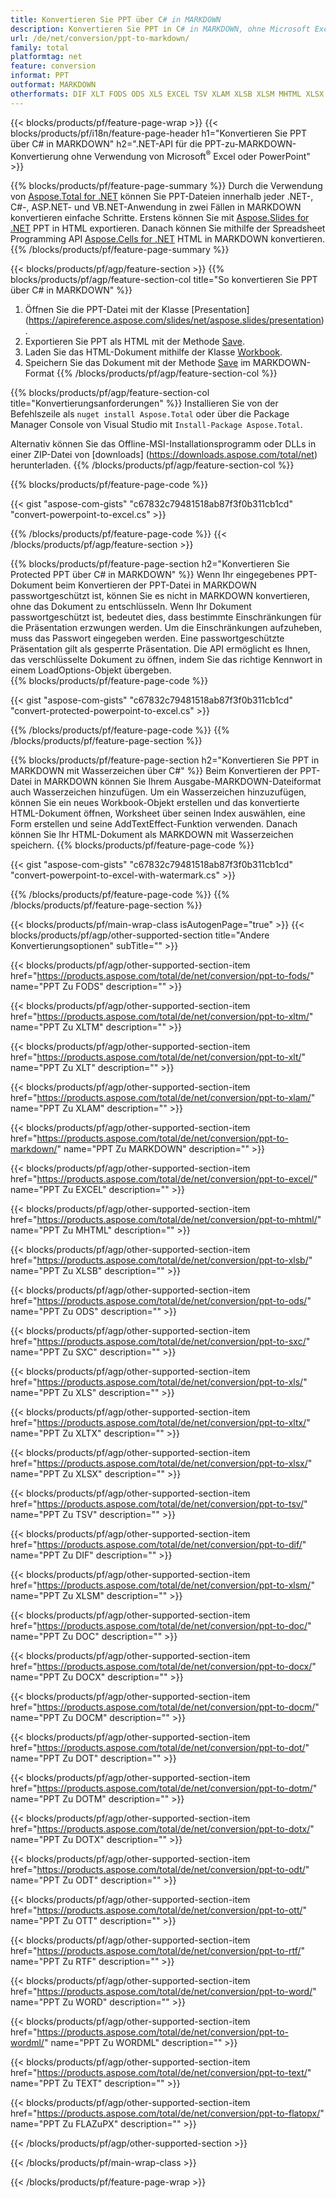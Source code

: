 ```yaml
---
title: Konvertieren Sie PPT über C# in MARKDOWN
description: Konvertieren Sie PPT in C# in MARKDOWN, ohne Microsoft Excel oder Powerpoint zu verwenden
url: /de/net/conversion/ppt-to-markdown/
family: total
platformtag: net
feature: conversion
informat: PPT
outformat: MARKDOWN
otherformats: DIF XLT FODS ODS XLS EXCEL TSV XLAM XLSB XLSM MHTML XLSX SXC XLTX MARKDOWN XLTM DOC DOCX DOCM DOT DOTM DOTX ODT OTT RTF WORD WORDML TEXT FLATOPX
---
```

{{< blocks/products/pf/feature-page-wrap >}}
{{< blocks/products/pf/i18n/feature-page-header h1="Konvertieren Sie PPT über C# in MARKDOWN" h2=".NET-API für die PPT-zu-MARKDOWN-Konvertierung ohne Verwendung von Microsoft<sup>&reg;</sup> Excel oder PowerPoint" >}}

{{% blocks/products/pf/feature-page-summary %}}
Durch die Verwendung von [Aspose.Total for .NET](https://products.aspose.com/total/net/) können Sie PPT-Dateien innerhalb jeder .NET-, C#-, ASP.NET- und VB.NET-Anwendung in zwei Fällen in MARKDOWN konvertieren einfache Schritte. Erstens können Sie mit [Aspose.Slides for .NET](https://products.aspose.com/slides/net/) PPT in HTML exportieren. Danach können Sie mithilfe der Spreadsheet Programming API [Aspose.Cells for .NET](https://products.aspose.com/cells/net/) HTML in MARKDOWN konvertieren.
{{% /blocks/products/pf/feature-page-summary  %}}

{{< blocks/products/pf/agp/feature-section >}}
{{% blocks/products/pf/agp/feature-section-col title="So konvertieren Sie PPT über C# in MARKDOWN" %}}
1. Öffnen Sie die PPT-Datei mit der Klasse [Presentation] (https://apireference.aspose.com/slides/net/aspose.slides/presentation).
2. Exportieren Sie PPT als HTML mit der Methode [Save](https://apireference.aspose.com/slides/net/aspose.slides.presentation/save/methods/5).
3. Laden Sie das HTML-Dokument mithilfe der Klasse [Workbook](https://apireference.aspose.com/cells/net/aspose.cells/workbook).
4. Speichern Sie das Dokument mit der Methode [Save](https://apireference.aspose.com/cells/net/aspose.cells.workbook/save/methods/4) im MARKDOWN-Format
{{% /blocks/products/pf/agp/feature-section-col %}}

{{% blocks/products/pf/agp/feature-section-col title="Konvertierungsanforderungen" %}}
Installieren Sie von der Befehlszeile als ```nuget install Aspose.Total``` oder über die Package Manager Console von Visual Studio mit ```Install-Package Aspose.Total```.

Alternativ können Sie das Offline-MSI-Installationsprogramm oder DLLs in einer ZIP-Datei von [downloads] (https://downloads.aspose.com/total/net) herunterladen.
{{% /blocks/products/pf/agp/feature-section-col %}}

{{% blocks/products/pf/feature-page-code %}}

{{< gist "aspose-com-gists" "c67832c79481518ab87f3f0b311cb1cd" "convert-powerpoint-to-excel.cs" >}}

{{% /blocks/products/pf/feature-page-code %}}
{{< /blocks/products/pf/agp/feature-section >}}

{{% blocks/products/pf/feature-page-section  h2="Konvertieren Sie Protected PPT über C# in MARKDOWN" %}}
Wenn Ihr eingegebenes PPT-Dokument beim Konvertieren der PPT-Datei in MARKDOWN passwortgeschützt ist, können Sie es nicht in MARKDOWN konvertieren, ohne das Dokument zu entschlüsseln. Wenn Ihr Dokument passwortgeschützt ist, bedeutet dies, dass bestimmte Einschränkungen für die Präsentation erzwungen werden. Um die Einschränkungen aufzuheben, muss das Passwort eingegeben werden. Eine passwortgeschützte Präsentation gilt als gesperrte Präsentation. Die API ermöglicht es Ihnen, das verschlüsselte Dokument zu öffnen, indem Sie das richtige Kennwort in einem LoadOptions-Objekt übergeben.  
{{% blocks/products/pf/feature-page-code %}}

{{< gist "aspose-com-gists" "c67832c79481518ab87f3f0b311cb1cd" "convert-protected-powerpoint-to-excel.cs" >}}
{{% /blocks/products/pf/feature-page-code  %}}
{{% /blocks/products/pf/feature-page-section %}}

{{% blocks/products/pf/feature-page-section  h2="Konvertieren Sie PPT in MARKDOWN mit Wasserzeichen über C#" %}}
Beim Konvertieren der PPT-Datei in MARKDOWN können Sie Ihrem Ausgabe-MARKDOWN-Dateiformat auch Wasserzeichen hinzufügen. Um ein Wasserzeichen hinzuzufügen, können Sie ein neues Workbook-Objekt erstellen und das konvertierte HTML-Dokument öffnen, Worksheet über seinen Index auswählen, eine Form erstellen und seine AddTextEffect-Funktion verwenden. Danach können Sie Ihr HTML-Dokument als MARKDOWN mit Wasserzeichen speichern. 
{{% blocks/products/pf/feature-page-code %}}

{{< gist "aspose-com-gists" "c67832c79481518ab87f3f0b311cb1cd" "convert-powerpoint-to-excel-with-watermark.cs" >}}
{{% /blocks/products/pf/feature-page-code  %}}
{{% /blocks/products/pf/feature-page-section %}}

{{< blocks/products/pf/main-wrap-class isAutogenPage="true" >}}
{{< blocks/products/pf/agp/other-supported-section title="Andere Konvertierungsoptionen" subTitle="" >}}

{{< blocks/products/pf/agp/other-supported-section-item href="https://products.aspose.com/total/de/net/conversion/ppt-to-fods/" name="PPT Zu FODS" description="" >}}

{{< blocks/products/pf/agp/other-supported-section-item href="https://products.aspose.com/total/de/net/conversion/ppt-to-xltm/" name="PPT Zu XLTM" description="" >}}

{{< blocks/products/pf/agp/other-supported-section-item href="https://products.aspose.com/total/de/net/conversion/ppt-to-xlt/" name="PPT Zu XLT" description="" >}}

{{< blocks/products/pf/agp/other-supported-section-item href="https://products.aspose.com/total/de/net/conversion/ppt-to-xlam/" name="PPT Zu XLAM" description="" >}}

{{< blocks/products/pf/agp/other-supported-section-item href="https://products.aspose.com/total/de/net/conversion/ppt-to-markdown/" name="PPT Zu MARKDOWN" description="" >}}

{{< blocks/products/pf/agp/other-supported-section-item href="https://products.aspose.com/total/de/net/conversion/ppt-to-excel/" name="PPT Zu EXCEL" description="" >}}

{{< blocks/products/pf/agp/other-supported-section-item href="https://products.aspose.com/total/de/net/conversion/ppt-to-mhtml/" name="PPT Zu MHTML" description="" >}}

{{< blocks/products/pf/agp/other-supported-section-item href="https://products.aspose.com/total/de/net/conversion/ppt-to-xlsb/" name="PPT Zu XLSB" description="" >}}

{{< blocks/products/pf/agp/other-supported-section-item href="https://products.aspose.com/total/de/net/conversion/ppt-to-ods/" name="PPT Zu ODS" description="" >}}

{{< blocks/products/pf/agp/other-supported-section-item href="https://products.aspose.com/total/de/net/conversion/ppt-to-sxc/" name="PPT Zu SXC" description="" >}}

{{< blocks/products/pf/agp/other-supported-section-item href="https://products.aspose.com/total/de/net/conversion/ppt-to-xls/" name="PPT Zu XLS" description="" >}}

{{< blocks/products/pf/agp/other-supported-section-item href="https://products.aspose.com/total/de/net/conversion/ppt-to-xltx/" name="PPT Zu XLTX" description="" >}}

{{< blocks/products/pf/agp/other-supported-section-item href="https://products.aspose.com/total/de/net/conversion/ppt-to-xlsx/" name="PPT Zu XLSX" description="" >}}

{{< blocks/products/pf/agp/other-supported-section-item href="https://products.aspose.com/total/de/net/conversion/ppt-to-tsv/" name="PPT Zu TSV" description="" >}}

{{< blocks/products/pf/agp/other-supported-section-item href="https://products.aspose.com/total/de/net/conversion/ppt-to-dif/" name="PPT Zu DIF" description="" >}}

{{< blocks/products/pf/agp/other-supported-section-item href="https://products.aspose.com/total/de/net/conversion/ppt-to-xlsm/" name="PPT Zu XLSM" description="" >}}

{{< blocks/products/pf/agp/other-supported-section-item href="https://products.aspose.com/total/de/net/conversion/ppt-to-doc/" name="PPT Zu DOC" description="" >}}

{{< blocks/products/pf/agp/other-supported-section-item href="https://products.aspose.com/total/de/net/conversion/ppt-to-docx/" name="PPT Zu DOCX" description="" >}}

{{< blocks/products/pf/agp/other-supported-section-item href="https://products.aspose.com/total/de/net/conversion/ppt-to-docm/" name="PPT Zu DOCM" description="" >}}

{{< blocks/products/pf/agp/other-supported-section-item href="https://products.aspose.com/total/de/net/conversion/ppt-to-dot/" name="PPT Zu DOT" description="" >}}

{{< blocks/products/pf/agp/other-supported-section-item href="https://products.aspose.com/total/de/net/conversion/ppt-to-dotm/" name="PPT Zu DOTM" description="" >}}

{{< blocks/products/pf/agp/other-supported-section-item href="https://products.aspose.com/total/de/net/conversion/ppt-to-dotx/" name="PPT Zu DOTX" description="" >}}

{{< blocks/products/pf/agp/other-supported-section-item href="https://products.aspose.com/total/de/net/conversion/ppt-to-odt/" name="PPT Zu ODT" description="" >}}

{{< blocks/products/pf/agp/other-supported-section-item href="https://products.aspose.com/total/de/net/conversion/ppt-to-ott/" name="PPT Zu OTT" description="" >}}

{{< blocks/products/pf/agp/other-supported-section-item href="https://products.aspose.com/total/de/net/conversion/ppt-to-rtf/" name="PPT Zu RTF" description="" >}}

{{< blocks/products/pf/agp/other-supported-section-item href="https://products.aspose.com/total/de/net/conversion/ppt-to-word/" name="PPT Zu WORD" description="" >}}

{{< blocks/products/pf/agp/other-supported-section-item href="https://products.aspose.com/total/de/net/conversion/ppt-to-wordml/" name="PPT Zu WORDML" description="" >}}

{{< blocks/products/pf/agp/other-supported-section-item href="https://products.aspose.com/total/de/net/conversion/ppt-to-text/" name="PPT Zu TEXT" description="" >}}

{{< blocks/products/pf/agp/other-supported-section-item href="https://products.aspose.com/total/de/net/conversion/ppt-to-flatopx/" name="PPT Zu FLAZuPX" description="" >}}



{{< /blocks/products/pf/agp/other-supported-section >}}

{{< /blocks/products/pf/main-wrap-class >}}

{{< /blocks/products/pf/feature-page-wrap >}}